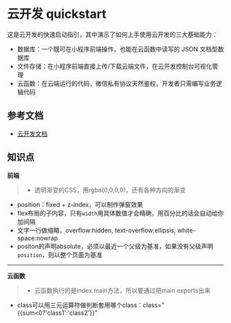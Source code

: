 ﻿# 云开发 quickstart

这是云开发的快速启动指引，其中演示了如何上手使用云开发的三大基础能力：

- 数据库：一个既可在小程序前端操作，也能在云函数中读写的 JSON 文档型数据库
- 文件存储：在小程序前端直接上传/下载云端文件，在云开发控制台可视化管理
- 云函数：在云端运行的代码，微信私有协议天然鉴权，开发者只需编写业务逻辑代码

## 参考文档

- [云开发文档](https://developers.weixin.qq.com/miniprogram/dev/wxcloud/basis/getting-started.html)



## 知识点

**前端**

>- 透明渐变的CSS，用rgba(0,0,0,0)，还有各种方向的渐变
- position：fixed  +  z-index，可以制作弹窗效果
- flex布局的子内容，只有`width`用具体数值才会精确，用百分比的话会自动给你加间隔
- 文字一行做缩略，overflow:hidden, text-overflow:ellipsis, white-space:nowrap
- positon的声明absolute，必须以最近一个父级为基准，如果没有父级声明` position`，则以整个页面为基准


--- 

**云函数**

>- 云函数执行的是index.main方法，所以要通过把main exports出来
- class可以用三元运算符做判断套用哪个class：class="{{sum<0?'class1':'class2'}}"
